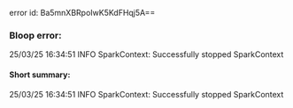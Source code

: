 error id: Ba5mnXBRpoIwK5KdFHqj5A==
### Bloop error:

25/03/25 16:34:51 INFO SparkContext: Successfully stopped SparkContext
#### Short summary: 

25/03/25 16:34:51 INFO SparkContext: Successfully stopped SparkContext